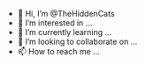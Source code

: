 - 👋 Hi, I’m @TheHiddenCats
- 👀 I’m interested in ...
- 🌱 I’m currently learning ...
- 💞️ I’m looking to collaborate on ...
- 📫 How to reach me ...

<!---
TheHiddenCats/TheHiddenCats is a ✨ special ✨ repository because its `README.md` (this file) appears on your GitHub profile.
You can click the Preview link to take a look at your changes.
--->
